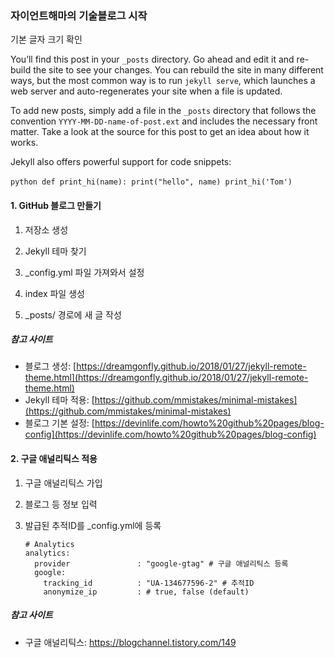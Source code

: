 ### 자이언트해마의 기술블로그 시작

기본 글자 크기 확인

You’ll find this post in your `_posts` directory. Go ahead and edit it and re-build the site to see your changes. You can rebuild the site in many different ways, but the most common way is to run `jekyll serve`, which launches a web server and auto-regenerates your site when a file is updated.

To add new posts, simply add a file in the `_posts` directory that follows the convention `YYYY-MM-DD-name-of-post.ext` and includes the necessary front matter. Take a look at the source for this post to get an idea about how it works.

Jekyll also offers powerful support for code snippets:

​```python
def print_hi(name):
  print("hello", name)
print_hi('Tom')
​```

#### 1. GitHub 블로그 만들기

1. 저장소 생성

2. Jekyll 테마 찾기

3. _config.yml 파일 가져와서 설정

4. index 파일 생성

5. _posts/ 경로에 새 글 작성

   

#####   참고 사이트

- 블로그 생성: [https://dreamgonfly.github.io/2018/01/27/jekyll-remote-theme.html](https://dreamgonfly.github.io/2018/01/27/jekyll-remote-theme.html)
- Jekyll 테마 적용: [https://github.com/mmistakes/minimal-mistakes](https://github.com/mmistakes/minimal-mistakes)
- 블로그 기본 설정: [https://devinlife.com/howto%20github%20pages/blog-config](https://devinlife.com/howto%20github%20pages/blog-config)



#### 2. 구글 애널리틱스 적용

1. 구글 애널리틱스 가입

2. 블로그 등 정보 입력

3. 발급된 추적ID를 _config.yml에 등록

   ```
   # Analytics
   analytics:
     provider               : "google-gtag" # 구글 애널리틱스 등록
     google:
       tracking_id          : "UA-134677596-2" # 추적ID
       anonymize_ip         : # true, false (default)
   ```



#####   참고 사이트

- 구글 애널리틱스: https://blogchannel.tistory.com/149
